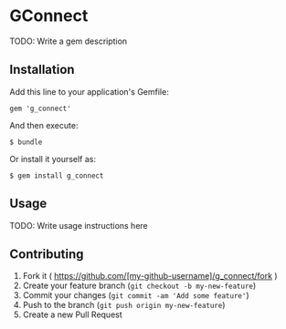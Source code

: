 # GConnect

TODO: Write a gem description

## Installation

Add this line to your application's Gemfile:

    gem 'g_connect'

And then execute:

    $ bundle

Or install it yourself as:

    $ gem install g_connect

## Usage

TODO: Write usage instructions here

## Contributing

1. Fork it ( https://github.com/[my-github-username]/g_connect/fork )
2. Create your feature branch (`git checkout -b my-new-feature`)
3. Commit your changes (`git commit -am 'Add some feature'`)
4. Push to the branch (`git push origin my-new-feature`)
5. Create a new Pull Request
